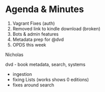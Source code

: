 # Agenda & Minutes

1) Vagrant Fixes (auth)
2) Removed link to kindle download (broken)
3) Bots & admin features
4) Metadata prep for @dvd
5) OPDS this week

Nicholas

dvd - book metadata, search, systems
- ingestion
- fixing Lists (works shows 0 editions)
- fixes around search
